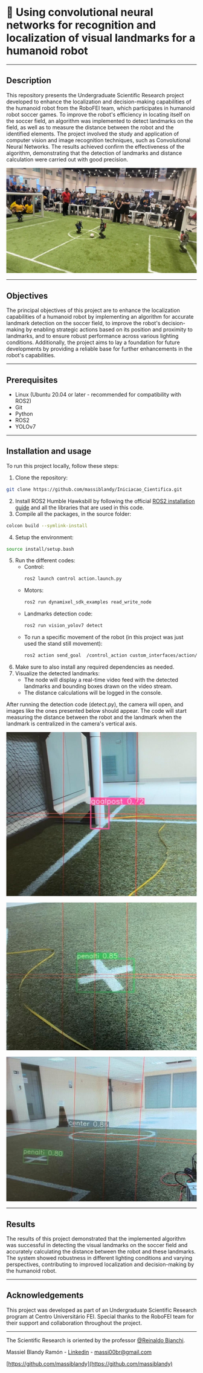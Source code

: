 # 🤖 Using convolutional neural networks for recognition and localization of visual landmarks for a humanoid robot
---
## Description
This repository presents the Undergraduate Scientific Research project developed to enhance the localization and decision-making capabilities of the humanoid robot from the RoboFEI team, which participates in humanoid robot soccer games. To improve the robot's efficiency in locating itself on the soccer field, an algorithm was implemented to detect landmarks on the field, as well as to measure the distance between the robot and the identified elements.
The project involved the study and application of computer vision and image recognition techniques, such as Convolutional Neural Networks. The results achieved confirm the effectiveness of the algorithm, demonstrating that the detection of landmarks and distance calculation were carried out with good precision.

<p align="center">
  <img src="imgs/img1.jpeg" />
</p>

---
## Objectives
The principal objectives of this project are to enhance the localization capabilities of a humanoid robot by implementing an algorithm for accurate landmark detection on the soccer field, to improve the robot's decision-making by enabling strategic actions based on its position and proximity to landmarks, and to ensure robust performance across various lighting conditions. Additionally, the project aims to lay a foundation for future developments by providing a reliable base for further enhancements in the robot's capabilities.

---
## Prerequisites
- Linux (Ubuntu 20.04 or later - recommended for compatibility with ROS2)
- Git
- Python
- ROS2
- YOLOv7

---
## Installation and usage
To run this project locally, follow these steps:
1. Clone the repository:
```sh 
git clone https://github.com/massiblandy/Iniciacao_Cientifica.git
```
2. Install ROS2 Humble Hawksbill by following the official [ROS2 installation guide](https://docs.ros.org/en/humble/Installation.html) and all the libraries that are used in this code.
3. Compile all the packages, in the source folder:
```sh 
colcon build --symlink-install
```
4. Setup the environment:
```sh 
source install/setup.bash
```
5. Run the different codes:
    - Control: 
        ```sh 
        ros2 launch control action.launch.py
        ```
    - Motors:
        ```sh 
        ros2 run dynamixel_sdk_examples read_write_node
        ```  
    - Landmarks detection code:
        ```sh 
        ros2 run vision_yolov7 detect
        ```
    - To run a specific movement of the robot (in this project was just used the stand still movement):
        ```sh 
        ros2 action send_goal  /control_action custom_interfaces/action/Control "{action_number: 1}"
        ```
6. Make sure to also install any required dependencies as needed.
7. Visualize the detected landmarks:
    - The node will display a real-time video feed with the detected landmarks and bounding boxes drawn on the video stream.
    - The distance calculations will be logged in the console.

After running the detection code (detect.py), the camera will open, and images like the ones presented below should appear. The code will start measuring the distance between the robot and the landmark when the landmark is centralized in the camera's vertical axis.
<p align="center">
  <img src="imgs/img2.jpeg" />
</p>
<p align="center">
  <img src="imgs/img3.jpeg" />
</p>
<p align="center">
  <img src="imgs/img4.jpeg" />
</p>

---
## Results
The results of this project demonstrated that the implemented algorithm was successful in detecting the visual landmarks on the soccer field and accurately calculating the distance between the robot and these landmarks. The system showed robustness in different lighting conditions and varying perspectives, contributing to improved localization and decision-making by the humanoid robot.

---
## Acknowledgements
This project was developed as part of an Undergraduate Scientific Research program at Centro Universitário FEI. Special thanks to the RoboFEI team for their support and collaboration throughout the project.

---
The Scientific Research is oriented by the professor [@Reinaldo Bianchi](https://www.linkedin.com/in/reinaldo-bianchi-b343468/).

Massiel Blandy Ramón - [Linkedin](https://www.linkedin.com/in/massiel-blandy-ram%C3%B3n-65214829a/) - massi00br@gmail.com

[https://github.com/massiblandy](https://github.com/massiblandy)
